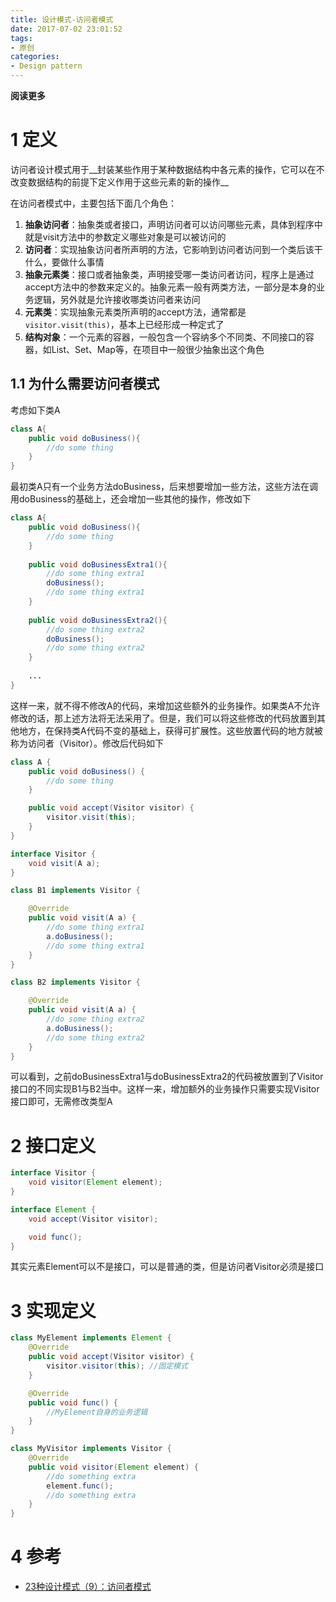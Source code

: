```yaml
---
title: 设计模式-访问者模式
date: 2017-07-02 23:01:52
tags: 
- 原创
categories: 
- Design pattern
---
```


__阅读更多__

<!--more-->

# 1 定义

访问者设计模式用于__封装某些作用于某种数据结构中各元素的操作，它可以在不改变数据结构的前提下定义作用于这些元素的新的操作__

在访问者模式中，主要包括下面几个角色：

1. __抽象访问者__：抽象类或者接口，声明访问者可以访问哪些元素，具体到程序中就是visit方法中的参数定义哪些对象是可以被访问的
1. __访问者__：实现抽象访问者所声明的方法，它影响到访问者访问到一个类后该干什么，要做什么事情
1. __抽象元素类__：接口或者抽象类，声明接受哪一类访问者访问，程序上是通过accept方法中的参数来定义的。抽象元素一般有两类方法，一部分是本身的业务逻辑，另外就是允许接收哪类访问者来访问
1. __元素类__：实现抽象元素类所声明的accept方法，通常都是`visitor.visit(this)`，基本上已经形成一种定式了
1. __结构对象__：一个元素的容器，一般包含一个容纳多个不同类、不同接口的容器，如List、Set、Map等，在项目中一般很少抽象出这个角色

## 1.1 为什么需要访问者模式

考虑如下类A

```Java
class A{
    public void doBusiness(){
        //do some thing
    }
}
```

最初类A只有一个业务方法doBusiness，后来想要增加一些方法，这些方法在调用doBusiness的基础上，还会增加一些其他的操作，修改如下

```Java
class A{
    public void doBusiness(){
        //do some thing
    }
    
    public void doBusinessExtra1(){
        //do some thing extra1
        doBusiness();
        //do some thing extra1
    }
    
    public void doBusinessExtra2(){
        //do some thing extra2
        doBusiness();
        //do some thing extra2
    }
    
    ...
}
```

这样一来，就不得不修改A的代码，来增加这些额外的业务操作。如果类A不允许修改的话，那上述方法将无法采用了。但是，我们可以将这些修改的代码放置到其他地方，在保持类A代码不变的基础上，获得可扩展性。这些放置代码的地方就被称为访问者（Visitor）。修改后代码如下

```Java
class A {
    public void doBusiness() {
        //do some thing
    }

    public void accept(Visitor visitor) {
        visitor.visit(this);
    }
}

interface Visitor {
    void visit(A a);
}

class B1 implements Visitor {

    @Override
    public void visit(A a) {
        //do some thing extra1
        a.doBusiness();
        //do some thing extra1
    }
}

class B2 implements Visitor {

    @Override
    public void visit(A a) {
        //do some thing extra2
        a.doBusiness();
        //do some thing extra2
    }
}
```

可以看到，之前doBusinessExtra1与doBusinessExtra2的代码被放置到了Visitor接口的不同实现B1与B2当中。这样一来，增加额外的业务操作只需要实现Visitor接口即可，无需修改类型A

# 2 接口定义

```Java
interface Visitor {
    void visitor(Element element);
}

interface Element {
    void accept(Visitor visitor);

    void func();
}
```

其实元素Element可以不是接口，可以是普通的类，但是访问者Visitor必须是接口

# 3 实现定义

```Java
class MyElement implements Element {
    @Override
    public void accept(Visitor visitor) {
        visitor.visitor(this); //固定模式
    }

    @Override
    public void func() {
        //MyElement自身的业务逻辑
    }
}

class MyVisitor implements Visitor {
    @Override
    public void visitor(Element element) {
        //do something extra
        element.func();
        //do something extra
    }
}

```

# 4 参考

* [23种设计模式（9）：访问者模式](http://blog.csdn.net/zhengzhb/article/details/7489639)
